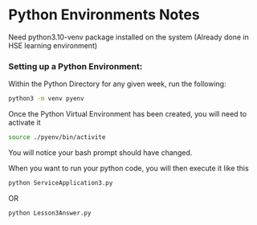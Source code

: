 # Python Environments Notes

Need python3.10-venv package installed on the system (Already done in HSE learning environment)

### Setting up a Python Environment:
Within the Python Directory for any given week, run the following:
```bash
python3 -m venv pyenv
```

Once the Python Virtual Environment has been created, you will need to activate it
```bash
source ./pyenv/bin/activite
```

You will notice your bash prompt should have changed. 

When you want to run your python code, you will then execute it like this
```bash
python ServiceApplication3.py
```
OR
```bash
python Lesson3Answer.py
```

